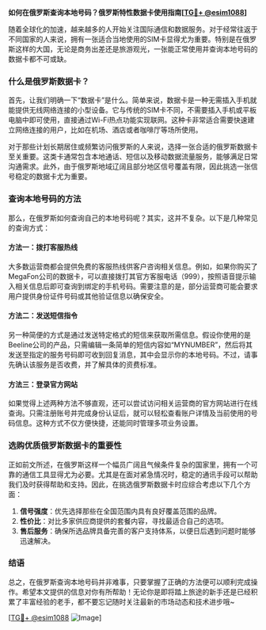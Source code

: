 **如何在俄罗斯查询本地号码？俄罗斯特性数据卡使用指南[[TG💪+ @esim1088](https://t.me/s/esim1088)]**

随着全球化的加速，越来越多的人开始关注国际通信和数据服务。对于经常往返于不同国家的人来说，拥有一张适合当地使用的SIM卡显得尤为重要。特别是在俄罗斯这样的大国，无论是商务出差还是旅游观光，一张能正常使用并查询本地号码的数据卡都不可或缺。

### 什么是俄罗斯数据卡？

首先，让我们明确一下“数据卡”是什么。简单来说，数据卡是一种无需插入手机就能提供无线网络连接的小型设备。它与传统的SIM卡不同，不需要插入手机或平板电脑中即可使用，直接通过Wi-Fi热点功能实现联网。这种卡非常适合需要快速建立网络连接的用户，比如在机场、酒店或者咖啡厅等场所使用。

对于那些计划长期居住或频繁访问俄罗斯的人来说，选择一张合适的俄罗斯数据卡至关重要。这类卡通常包含本地通话、短信以及移动数据流量服务，能够满足日常沟通需求。此外，由于俄罗斯地域辽阔且部分地区信号覆盖有限，因此挑选一张信号稳定的数据卡尤为重要。

### 查询本地号码的方法

那么，在俄罗斯如何查询自己的本地号码呢？其实，这并不复杂。以下是几种常见的查询方式：

#### 方法一：拨打客服热线
大多数运营商都会提供免费的客服热线供客户咨询相关信息。例如，如果你购买了MegaFon公司的数据卡，可以直接拨打其官方客服电话（999），按照语音提示输入相关信息后即可查询到绑定的手机号码。需要注意的是，部分运营商可能会要求用户提供身份证件号码或其他验证信息以确保安全。

#### 方法二：发送短信指令
另一种简便的方式是通过发送特定格式的短信来获取所需信息。假设你使用的是Beeline公司的产品，只需编辑一条简单的短信内容如“MYNUMBER”，然后将其发送至指定的服务号码即可收到回复消息，其中会显示你的本地号码。不过，请事先确认该服务是否收费，并了解具体的资费标准。

#### 方法三：登录官方网站
如果觉得上述两种方法不够直观，还可以尝试访问相关运营商的官方网站进行在线查询。只需注册账号并完成身份认证后，就可以轻松查看账户详情及当前使用的号码信息。这种方式不仅方便快捷，还能同时管理多项业务设置。

### 选购优质俄罗斯数据卡的重要性

正如前文所述，在俄罗斯这样一个幅员广阔且气候条件复杂的国家里，拥有一个可靠的通信工具显得尤为必要。尤其是在面对紧急情况时，稳定的通讯手段可以帮助我们及时获得帮助和支持。因此，在挑选俄罗斯数据卡时应综合考虑以下几个方面：

1. **信号强度**：优先选择那些在全国范围内具有良好覆盖范围的品牌。
2. **性价比**：对比多家供应商提供的套餐内容，寻找最适合自己的选项。
3. **售后服务**：确保所选品牌具备完善的客户支持体系，以便日后遇到问题时能够迅速解决。

### 结语

总之，在俄罗斯查询本地号码并非难事，只要掌握了正确的方法便可以顺利完成操作。希望本文提供的信息对你有所帮助！无论你是即将踏上旅途的新手还是已经积累了丰富经验的老手，都不要忘记随时关注最新的市场动态和技术进步哦~

[[TG💪+ @esim1088](https://t.me/s/esim1088) ![Image](https://i.postimg.cc/4NQfJmqS/Snipaste-2025-05-13-00-14-12.png)]